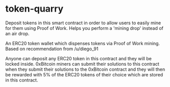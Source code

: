 # token-quarry


Deposit tokens in this smart contract in order to allow users to easily mine for them using Proof of Work.  Helps you perform a 'mining drop' instead of an air drop.  




An ERC20 token wallet which dispenses tokens via Proof of Work mining.
Based on recommendation from /u/diego_91

Anyone can deposit any ERC20 token in this contract and they will be locked inside.   0xBitcoin miners can submit their solutions to this contract when they submit their solutions to the 0xBitcoin contract and they will then be rewarded with 5% of the ERC20 tokens of their choice which are stored in this contract. 
